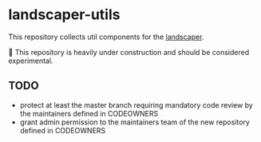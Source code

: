 # landscaper-utils

This repository collects util components for the [landscaper](https://github.com/gardener/landscaper).

🚧 This repository is heavily under construction and should be considered experimental.


## TODO

- protect at least the master branch requiring mandatory code review by the maintainers defined in CODEOWNERS
- grant admin permission to the maintainers team of the new repository defined in CODEOWNERS
